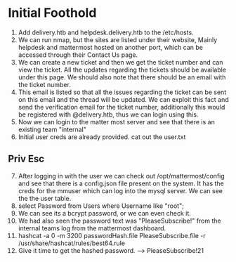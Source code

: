 # Initial Foothold

1. Add delivery.htb and helpdesk.delivery.htb to the /etc/hosts.
2. We can run nmap, but the sites are listed under their website, Mainly helpdesk and mattermost hosted on another port, which can be accessed through their Contact Us page.
3. We can create a new ticket and then we get the ticket number and can view the ticket. All the updates regarding the tickets should be available under this page. We should also note that there should be an email with the ticket number. 
4. This email is listed so that all the issues regarding the ticket can be sent on this email and the thread will be updated. We can exploit this fact and send the verification email for the ticket number, additionally this would be registered with @delivery.htb, thus we can login using this.
5. Now we can login to the matter most server and see that there is an existing team "internal"
6. Initial user creds are already provided. cat out the user.txt

## Priv Esc
7. After logging in with the user we can check out /opt/mattermost/config and see that there is a config.json file present on the system. It has the creds for the mmuser which can log into the mysql server. We can see the the user table.
8. select Password from Users where Username like "root"; 
9. We can see its a bcrypt password, or we can even check it.
10. We had also seen the password text was "PleaseSubscribe!" from the internal teams log from the mattermost dashboard.
11. hashcat -a 0 -m 3200 passwordHash.file PleaseSubscribe.file -r /usr/share/hashcat/rules/best64.rule 
12. Give it time to get the hashed password. --> PleaseSubscribe!21
 
